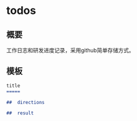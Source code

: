 todos
=====

##  概要

工作日志和研发进度记录，采用github简单存储方式。

##  模板

```markdown
title
=====

##  directions

##  result
```